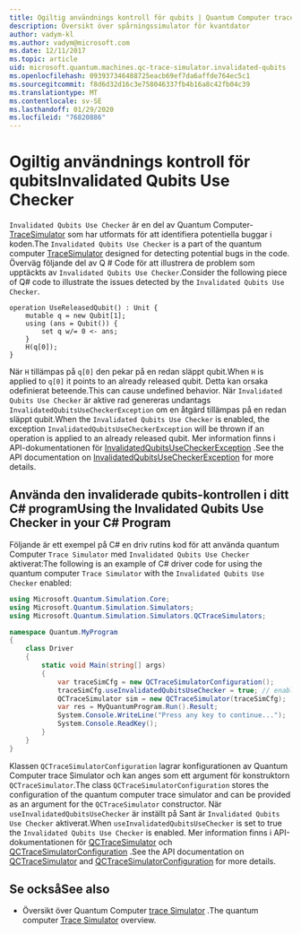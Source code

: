 ```yaml
---
title: Ogiltig användnings kontroll för qubits | Quantum Computer trace Simulator | Microsoft Docs
description: Översikt över spårningssimulator för kvantdator
author: vadym-kl
ms.author: vadym@microsoft.com
ms.date: 12/11/2017
ms.topic: article
uid: microsoft.quantum.machines.qc-trace-simulator.invalidated-qubits
ms.openlocfilehash: 093937346488725eacb69ef7da6affde764ec5c1
ms.sourcegitcommit: f8d6d32d16c3e758046337fb4b16a8c42fb04c39
ms.translationtype: MT
ms.contentlocale: sv-SE
ms.lasthandoff: 01/29/2020
ms.locfileid: "76820886"
---
```

# <a name="invalidated-qubits-use-checker"></a><span data-ttu-id="0251f-103">Ogiltig användnings kontroll för qubits</span><span class="sxs-lookup"><span data-stu-id="0251f-103">Invalidated Qubits Use Checker</span></span>

<span data-ttu-id="0251f-104">`Invalidated Qubits Use Checker` är en del av Quantum Computer- [TraceSimulator](xref:microsoft.quantum.machines.qc-trace-simulator.intro) som har utformats för att identifiera potentiella buggar i koden.</span><span class="sxs-lookup"><span data-stu-id="0251f-104">The `Invalidated Qubits Use Checker` is a part of the quantum computer [TraceSimulator](xref:microsoft.quantum.machines.qc-trace-simulator.intro) designed for detecting potential bugs in the code.</span></span> <span data-ttu-id="0251f-105">Överväg följande del av Q # Code för att illustrera de problem som upptäckts av `Invalidated Qubits Use Checker`.</span><span class="sxs-lookup"><span data-stu-id="0251f-105">Consider the following piece of Q# code to illustrate the issues detected by the `Invalidated Qubits Use Checker`.</span></span>

```qsharp
operation UseReleasedQubit() : Unit {
    mutable q = new Qubit[1];
    using (ans = Qubit()) {
        set q w/= 0 <- ans;
    }
    H(q[0]);
}
```

<span data-ttu-id="0251f-106">När `H` tillämpas på `q[0]` den pekar på en redan släppt qubit.</span><span class="sxs-lookup"><span data-stu-id="0251f-106">When `H` is applied to `q[0]` it points to an already released qubit.</span></span> <span data-ttu-id="0251f-107">Detta kan orsaka odefinierat beteende.</span><span class="sxs-lookup"><span data-stu-id="0251f-107">This can cause undefined behavior.</span></span> <span data-ttu-id="0251f-108">När `Invalidated Qubits Use Checker` är aktive rad genereras undantags `InvalidatedQubitsUseCheckerException` om en åtgärd tillämpas på en redan släppt qubit.</span><span class="sxs-lookup"><span data-stu-id="0251f-108">When the `Invalidated Qubits Use Checker` is enabled, the exception `InvalidatedQubitsUseCheckerException` will be thrown if an operation is applied to an already released qubit.</span></span> <span data-ttu-id="0251f-109">Mer information finns i API-dokumentationen för [InvalidatedQubitsUseCheckerException](https://docs.microsoft.com/dotnet/api/Microsoft.Quantum.Simulation.Simulators.QCTraceSimulators.InvalidatedQubitsUseCheckerException) .</span><span class="sxs-lookup"><span data-stu-id="0251f-109">See the API documentation on [InvalidatedQubitsUseCheckerException](https://docs.microsoft.com/dotnet/api/Microsoft.Quantum.Simulation.Simulators.QCTraceSimulators.InvalidatedQubitsUseCheckerException) for more details.</span></span>

## <a name="using-the-invalidated-qubits-use-checker-in-your-c-program"></a><span data-ttu-id="0251f-110">Använda den invaliderade qubits-kontrollen i ditt C# program</span><span class="sxs-lookup"><span data-stu-id="0251f-110">Using the Invalidated Qubits Use Checker in your C# Program</span></span>

<span data-ttu-id="0251f-111">Följande är ett exempel på C# en driv rutins kod för att använda quantum Computer `Trace
Simulator` med `Invalidated Qubits Use Checker` aktiverat:</span><span class="sxs-lookup"><span data-stu-id="0251f-111">The following is an example of C# driver code for using the quantum computer `Trace
Simulator` with the `Invalidated Qubits Use Checker` enabled:</span></span> 

```csharp
using Microsoft.Quantum.Simulation.Core;
using Microsoft.Quantum.Simulation.Simulators;
using Microsoft.Quantum.Simulation.Simulators.QCTraceSimulators;

namespace Quantum.MyProgram
{
    class Driver
    {
        static void Main(string[] args)
        {
            var traceSimCfg = new QCTraceSimulatorConfiguration();
            traceSimCfg.useInvalidatedQubitsUseChecker = true; // enables useInvalidatedQubitsUseChecker
            QCTraceSimulator sim = new QCTraceSimulator(traceSimCfg);
            var res = MyQuantumProgram.Run().Result;
            System.Console.WriteLine("Press any key to continue...");
            System.Console.ReadKey();
        }
    }
}
```

<span data-ttu-id="0251f-112">Klassen `QCTraceSimulatorConfiguration` lagrar konfigurationen av Quantum Computer trace Simulator och kan anges som ett argument för konstruktorn `QCTraceSimulator`.</span><span class="sxs-lookup"><span data-stu-id="0251f-112">The class `QCTraceSimulatorConfiguration` stores the configuration of the quantum computer trace simulator and can be provided as an argument for the `QCTraceSimulator` constructor.</span></span> <span data-ttu-id="0251f-113">När `useInvalidatedQubitsUseChecker` är inställt på Sant är `Invalidated Qubits Use Checker` aktiverat.</span><span class="sxs-lookup"><span data-stu-id="0251f-113">When `useInvalidatedQubitsUseChecker` is set to true the `Invalidated Qubits Use Checker` is enabled.</span></span> <span data-ttu-id="0251f-114">Mer information finns i API-dokumentationen för [QCTraceSimulator](https://docs.microsoft.com/dotnet/api/Microsoft.Quantum.Simulation.Simulators.QCTraceSimulators.QCTraceSimulator) och [QCTraceSimulatorConfiguration](https://docs.microsoft.com/dotnet/api/Microsoft.Quantum.Simulation.Simulators.QCTraceSimulators.QCTraceSimulatorConfiguration) .</span><span class="sxs-lookup"><span data-stu-id="0251f-114">See the API documentation on [QCTraceSimulator](https://docs.microsoft.com/dotnet/api/Microsoft.Quantum.Simulation.Simulators.QCTraceSimulators.QCTraceSimulator) and [QCTraceSimulatorConfiguration](https://docs.microsoft.com/dotnet/api/Microsoft.Quantum.Simulation.Simulators.QCTraceSimulators.QCTraceSimulatorConfiguration) for more details.</span></span>

## <a name="see-also"></a><span data-ttu-id="0251f-115">Se också</span><span class="sxs-lookup"><span data-stu-id="0251f-115">See also</span></span> ##

- <span data-ttu-id="0251f-116">Översikt över Quantum Computer [trace Simulator](xref:microsoft.quantum.machines.qc-trace-simulator.intro) .</span><span class="sxs-lookup"><span data-stu-id="0251f-116">The quantum computer [Trace Simulator](xref:microsoft.quantum.machines.qc-trace-simulator.intro) overview.</span></span>
